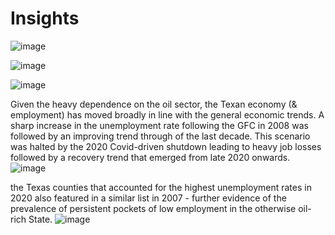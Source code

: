 # Insights


![image](https://user-images.githubusercontent.com/71754779/136440464-99175a64-6fd4-4b25-805b-0cb7d6641977.png)


![image](https://user-images.githubusercontent.com/71754779/136440521-b65aea23-0b7c-4f31-a8fa-254074c06b3c.png)


![image](https://user-images.githubusercontent.com/71754779/136440592-eda72a92-86d7-4ced-a54e-2b112b41f218.png)



Given the heavy dependence on the oil sector, the Texan economy (& employment) has moved broadly in line with the general economic trends. A sharp increase in the unemployment rate following the GFC in 2008 was followed by an improving trend through of the last decade.  This scenario was halted by the 2020 Covid-driven shutdown leading to heavy job losses followed by a recovery trend that emerged from late 2020 onwards. 
![image](https://user-images.githubusercontent.com/49875705/136467154-1e21b062-e094-46ce-bcaf-d4f9dcf1cff5.png)


the Texas counties that accounted for the highest unemployment rates in 2020 also featured in a similar list in 2007 - further evidence of the prevalence of persistent pockets of low employment in the otherwise oil-rich State. 
![image](https://user-images.githubusercontent.com/49875705/136474934-b3b583ca-0877-45c5-b286-7c29d2924d0c.png)


